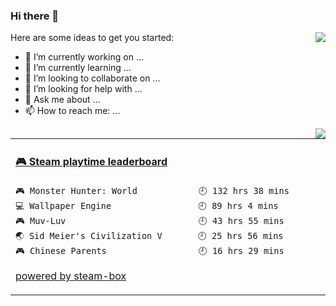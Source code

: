 ### Hi there 👋

<img align="right" src="https://github-readme-stats.vercel.app/api?username=by-cloud&show_icons=true" />

Here are some ideas to get you started:

- 🔭 I’m currently working on ...
- 🌱 I’m currently learning ...
- 👯 I’m looking to collaborate on ...
- 🤔 I’m looking for help with ...
- 💬 Ask me about ...
- 📫 How to reach me: ...

<img align="right" src="https://github-readme-stats.vercel.app/api/top-langs/?username=by-cloud&layout=compact" />

<!-- steam-box start -->
<table>
<td valign="top" width="50%">
  
#### <a href="https://gist.github.com/8bf56353bcb3a8e798b55b546b9619cf" target="_blank">🎮 Steam playtime leaderboard</a>
 
```text
🎮 Monster Hunter: World            🕘 132 hrs 38 mins
💻 Wallpaper Engine                 🕘 89 hrs 4 mins
🎮 Muv-Luv                          🕘 43 hrs 55 mins
🌏 Sid Meier's Civilization V       🕘 25 hrs 56 mins
🎮 Chinese Parents                  🕘 16 hrs 29 mins
```

[powered by steam-box](https://github.com/YouEclipse/steam-box)
</td>
</table>
<!-- steam-box end -->
